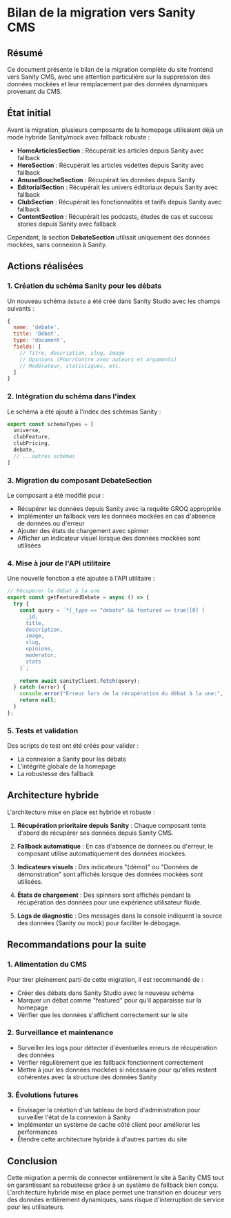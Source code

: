 # Bilan de la migration vers Sanity CMS

## Résumé

Ce document présente le bilan de la migration complète du site frontend vers Sanity CMS, avec une attention particulière sur la suppression des données mockées et leur remplacement par des données dynamiques provenant du CMS.

## État initial

Avant la migration, plusieurs composants de la homepage utilisaient déjà un mode hybride Sanity/mock avec fallback robuste :

- **HomeArticlesSection** : Récupérait les articles depuis Sanity avec fallback
- **HeroSection** : Récupérait les articles vedettes depuis Sanity avec fallback
- **AmuseBoucheSection** : Récupérait les données depuis Sanity
- **EditorialSection** : Récupérait les univers éditoriaux depuis Sanity avec fallback
- **ClubSection** : Récupérait les fonctionnalités et tarifs depuis Sanity avec fallback
- **ContentSection** : Récupérait les podcasts, études de cas et success stories depuis Sanity avec fallback

Cependant, la section **DebateSection** utilisait uniquement des données mockées, sans connexion à Sanity.

## Actions réalisées

### 1. Création du schéma Sanity pour les débats

Un nouveau schéma `debate` a été créé dans Sanity Studio avec les champs suivants :

```javascript
{
  name: 'debate',
  title: 'Débat',
  type: 'document',
  fields: [
    // Titre, description, slug, image
    // Opinions (Pour/Contre avec auteurs et arguments)
    // Modérateur, statistiques, etc.
  ]
}
```

### 2. Intégration du schéma dans l'index

Le schéma a été ajouté à l'index des schémas Sanity :

```javascript
export const schemaTypes = [
  universe,
  clubFeature,
  clubPricing,
  debate,
  // ...autres schémas
]
```

### 3. Migration du composant DebateSection

Le composant a été modifié pour :
- Récupérer les données depuis Sanity avec la requête GROQ appropriée
- Implémenter un fallback vers les données mockées en cas d'absence de données ou d'erreur
- Ajouter des états de chargement avec spinner
- Afficher un indicateur visuel lorsque des données mockées sont utilisées

### 4. Mise à jour de l'API utilitaire

Une nouvelle fonction a été ajoutée à l'API utilitaire :

```typescript
// Récupérer le débat à la une
export const getFeaturedDebate = async () => {
  try {
    const query = `*[_type == "debate" && featured == true][0] {
      _id,
      title,
      description,
      image,
      slug,
      opinions,
      moderator,
      stats
    }`;
    
    return await sanityClient.fetch(query);
  } catch (error) {
    console.error("Erreur lors de la récupération du débat à la une:", error);
    return null;
  }
};
```

### 5. Tests et validation

Des scripts de test ont été créés pour valider :
- La connexion à Sanity pour les débats
- L'intégrité globale de la homepage
- La robustesse des fallback

## Architecture hybride

L'architecture mise en place est hybride et robuste :

1. **Récupération prioritaire depuis Sanity** : Chaque composant tente d'abord de récupérer ses données depuis Sanity CMS.

2. **Fallback automatique** : En cas d'absence de données ou d'erreur, le composant utilise automatiquement des données mockées.

3. **Indicateurs visuels** : Des indicateurs "(démo)" ou "Données de démonstration" sont affichés lorsque des données mockées sont utilisées.

4. **États de chargement** : Des spinners sont affichés pendant la récupération des données pour une expérience utilisateur fluide.

5. **Logs de diagnostic** : Des messages dans la console indiquent la source des données (Sanity ou mock) pour faciliter le débogage.

## Recommandations pour la suite

### 1. Alimentation du CMS

Pour tirer pleinement parti de cette migration, il est recommandé de :

- Créer des débats dans Sanity Studio avec le nouveau schéma
- Marquer un débat comme "featured" pour qu'il apparaisse sur la homepage
- Vérifier que les données s'affichent correctement sur le site

### 2. Surveillance et maintenance

- Surveiller les logs pour détecter d'éventuelles erreurs de récupération des données
- Vérifier régulièrement que les fallback fonctionnent correctement
- Mettre à jour les données mockées si nécessaire pour qu'elles restent cohérentes avec la structure des données Sanity

### 3. Évolutions futures

- Envisager la création d'un tableau de bord d'administration pour surveiller l'état de la connexion à Sanity
- Implémenter un système de cache côté client pour améliorer les performances
- Étendre cette architecture hybride à d'autres parties du site

## Conclusion

Cette migration a permis de connecter entièrement le site à Sanity CMS tout en garantissant sa robustesse grâce à un système de fallback bien conçu. L'architecture hybride mise en place permet une transition en douceur vers des données entièrement dynamiques, sans risque d'interruption de service pour les utilisateurs.
